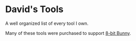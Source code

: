 # David's Tools
A well organized list of every tool I own.



Many of these tools were purchased to support [8-bit Bunny](https://www.facebook.com/groups/8bitbunnybar/).
